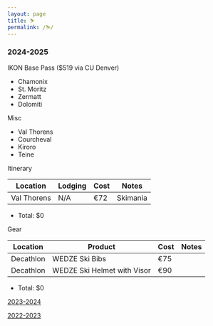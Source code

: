 ```yaml
---
layout: page
title: ⛷️
permalink: /⛷️/
---
```


### 2024-2025

IKON Base Pass ($519 via CU Denver)
- Chamonix
- St. Moritz
- Zermatt
- Dolomiti

Misc
- Val Thorens
- Courcheval
- Kiroro
- Teine


Itinerary

| Location | Lodging | Cost | Notes |
| -------- | ------- | ---- | ----- |
| Val Thorens | N/A | €72 | Skimania |


- Total: $0

Gear

| Location | Product | Cost | Notes |
| -------- | ------- | ---- | ----- |
| Decathlon | WEDZE Ski Bibs | €75 | | 
| Decathlon | WEDZE Ski Helmet with Visor | €90 | |


- Total: $0

[2023-2024](./2023-2024.md)

[2022-2023](./2022-2023.md)
